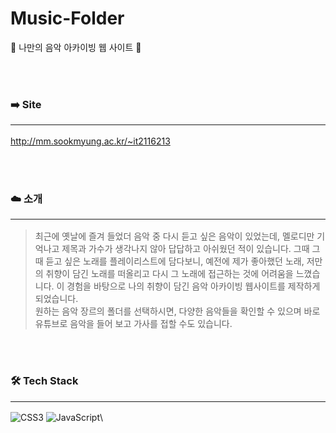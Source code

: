 # Music-Folder
📁 나만의 음악 아카이빙 웹 사이트 🎵

<br><br>

### ➡️ Site <hr/>
<a>http://mm.sookmyung.ac.kr/~it2116213</a>

<br><br>
### ☁️ 소개 <hr/>
> 최근에 옛날에 즐겨 들었더 음악 중 다시 듣고 싶은 음악이 있었는데, 멜로디만 기억나고 제목과 가수가 생각나지 않아 답답하고 아쉬웠던 적이 있습니다. 그때 그때 듣고 싶은 노래를 플레이리스트에 담다보니, 예전에 제가 좋아했던 노래, 저만의 취향이 담긴 노래를 떠올리고 다시 그 노래에 접근하는 것에 어려움을 느꼈습니다. 이 경험을 바탕으로 나의 취향이 담긴 음악 아카이빙 웹사이트를 제작하게 되었습니다.<br>
원하는 음악 장르의 폴더를 선택하시면, 다양한 음악들을 확인할 수 있으며 바로 유튜브로 음악을 들어 보고 가사를 접할 수도 있습니다.

<br><br>

### 🛠 Tech Stack <hr/>
![CSS3](https://img.shields.io/badge/css3-%231572B6.svg?style=for-the-badge&logo=css3&logoColor=white)
![JavaScript](https://img.shields.io/badge/javascript-%23323330.svg?style=for-the-badge&logo=javascript&logoColor=%23F7DF1E)\

